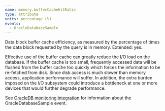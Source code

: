 ```yaml
---
name: memory.bufferCacheHitRatio
type: attribute
units: percentage (%)
events:
  - OracleDatabaseSample
---
```


Data block buffer cache efficiency, as measured by the percentage of times the data block requested by the query is in memory. Extended: yes.

Effective use of the buffer cache can greatly reduce the I/O load on the database. If the buffer cache is too small, frequently accessed data will be flushed from the buffer cache too quickly which forces the information to be re-fetched from disk. Since disk access is much slower than memory access, application performance will suffer. In addition, the extra burden imposed on the I/O subsystem could introduce a bottleneck at one or more devices that would further degrade performance.

See [OracleDB monitoring integration](https://docs.newrelic.com/docs/integrations/host-integrations/host-integrations-list/oracledb-monitoring-integration) for information about the OracleDatabaseSample event.